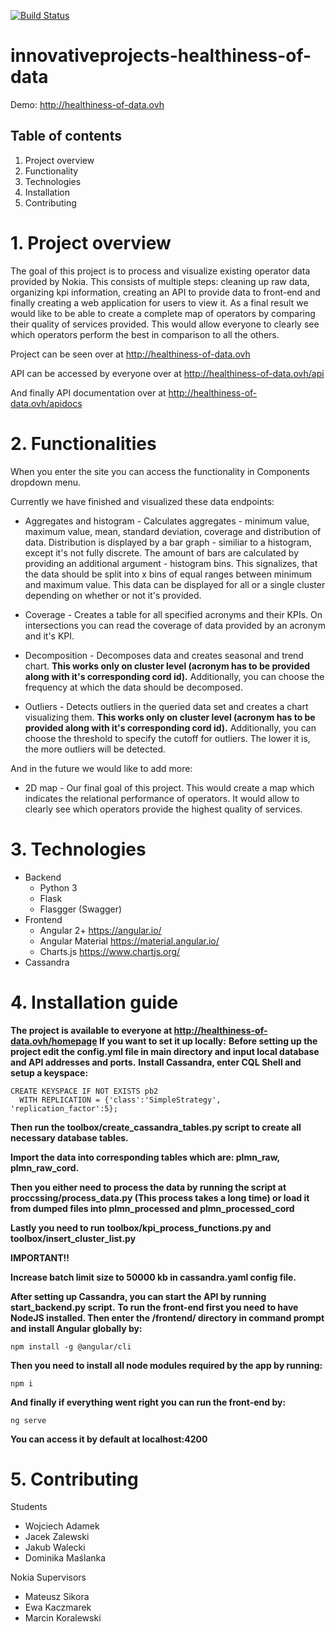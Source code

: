 [![Build Status](https://travis-ci.org/nokia-wroclaw/innovativeprojects-healthiness-of-data.svg?branch=devel)](https://travis-ci.org/nokia-wroclaw/innovativeprojects-healthiness-of-data)

# innovativeprojects-healthiness-of-data

Demo: http://healthiness-of-data.ovh

## Table of contents
1. Project overview
2. Functionality
3. Technologies
4. Installation
5. Contributing


# 1. Project overview
The goal of this project is to process and visualize existing operator data provided by Nokia. This consists of multiple steps: cleaning up raw data, organizing kpi information, creating an API to provide data to front-end and finally creating a web application for users to view it. As a final result we would like to be able to create a complete map of operators by comparing their quality of services provided. This would allow everyone to clearly see which operators perform the best in comparison to all the others.

Project can be seen over at http://healthiness-of-data.ovh

API can be accessed by everyone over at http://healthiness-of-data.ovh/api

And finally API documentation over at http://healthiness-of-data.ovh/apidocs


# 2. Functionalities
When you enter the site you can access the functionality in Components dropdown menu.

Currently we have finished and visualized these data endpoints:

* Aggregates and histogram - Calculates aggregates - minimum value, maximum value, mean, standard deviation, coverage and distribution of data. Distribution is displayed by a bar graph - similiar to a histogram, except it's not fully discrete. The amount of bars are calculated by providing an additional argument - histogram bins. This signalizes, that the data should be split into x bins of equal ranges between minimum and maximum value. This data can be displayed for all or a single cluster depending on whether or not it's provided.

* Coverage - Creates a table for all specified acronyms and their KPIs. On intersections you can read the coverage of data provided by an acronym and it's KPI. 

* Decomposition - Decomposes data and creates seasonal and trend chart. **This works only on cluster level (acronym has to be provided along with it's corresponding cord id).** Additionally, you can choose the frequency at which the data should be decomposed.

* Outliers - Detects outliers in the queried data set and creates a chart visualizing them. **This works only on cluster level (acronym has to be provided along with it's corresponding cord id).** Additionally, you can choose the threshold to specify the cutoff for outliers. The lower it is, the more outliers will be detected.

And in the future we would like to add more:

* 2D map - Our final goal of this project. This would create a map which indicates the relational performance of operators. It would allow to clearly see which operators provide the highest quality of services.

# 3. Technologies
* Backend
  * Python 3
  * Flask
  * Flasgger (Swagger)
* Frontend
  * Angular 2+ https://angular.io/
  * Angular Material https://material.angular.io/
  * Charts.js https://www.chartjs.org/
* Cassandra


# 4. Installation guide
**The project is available to everyone at http://healthiness-of-data.ovh/homepage If you want to set it up locally:**
**Before setting up the project edit the config.yml file in main directory and input local database and API addresses and ports.**
**Install Cassandra, enter CQL Shell and setup a keyspace:**

    CREATE KEYSPACE IF NOT EXISTS pb2  
      WITH REPLICATION = {'class':'SimpleStrategy', 'replication_factor':5};  


**Then run the toolbox/create_cassandra_tables.py script to create all necessary database tables.**

**Import the data into corresponding tables which are: plmn_raw, plmn_raw_cord.**

**Then you either need to process the data by running the script at proccssing/process_data.py (This process takes a long time) or load it from dumped files into plmn_processed and plmn_processed_cord**

**Lastly you need to run toolbox/kpi_process_functions.py and toolbox/insert_cluster_list.py**

**IMPORTANT!!**

**Increase batch limit size to 50000 kb in cassandra.yaml config file.**

**After setting up Cassandra, you can start the API by running start_backend.py script.**
**To run the front-end first you need to have NodeJS installed. Then enter the /frontend/ directory in command prompt and install Angular globally by:**
```
npm install -g @angular/cli
```
**Then you need to install all node modules required by the app by running:**
```
npm i
```
**And finally if everything went right you can run the front-end by:**
```
ng serve
```
**You can access it by default at localhost:4200**


# 5. Contributing
Students
* Wojciech Adamek
* Jacek Zalewski
* Jakub Walecki
* Dominika Maślanka

Nokia Supervisors
* Mateusz Sikora
* Ewa Kaczmarek
* Marcin Koralewski

